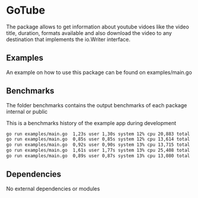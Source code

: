 # GoTube

The package allows to get information about youtube vidoes like the video title, duration, formats available and also download the video to any destination that implements the io.Writer interface.

## Examples

An example on how to use this package can be found on examples/main.go

## Benchmarks

The folder benchmarks contains the output benchmarks of each package internal or public

This is a benchmarks history of the example app during development

```bash
go run examples/main.go  1,23s user 1,30s system 12% cpu 20,883 total
go run examples/main.go  0,85s user 0,85s system 12% cpu 13,614 total
go run examples/main.go  0,92s user 0,90s system 13% cpu 13,715 total
go run examples/main.go  1,61s user 1,77s system 13% cpu 25,408 total
go run examples/main.go  0,89s user 0,87s system 13% cpu 13,080 total
```

## Dependencies

No external dependencies or modules